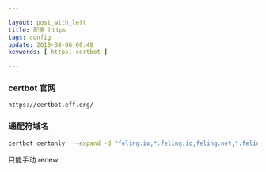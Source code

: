 ```yaml
---

layout: post_with_left
title: 配置 https
tags: config
update: 2018-04-06 00:48
keywords: [ https, certbot ]

---
```


### certbot 官网

`https://certbot.eff.org/`


### 通配符域名
```sh
certbot certonly  --expand -d "feling.io,*.feling.io,feling.net,*.feling.net" --server https://acme-v02.api.letsencrypt.org/directory  --manual
```
只能手动 renew 